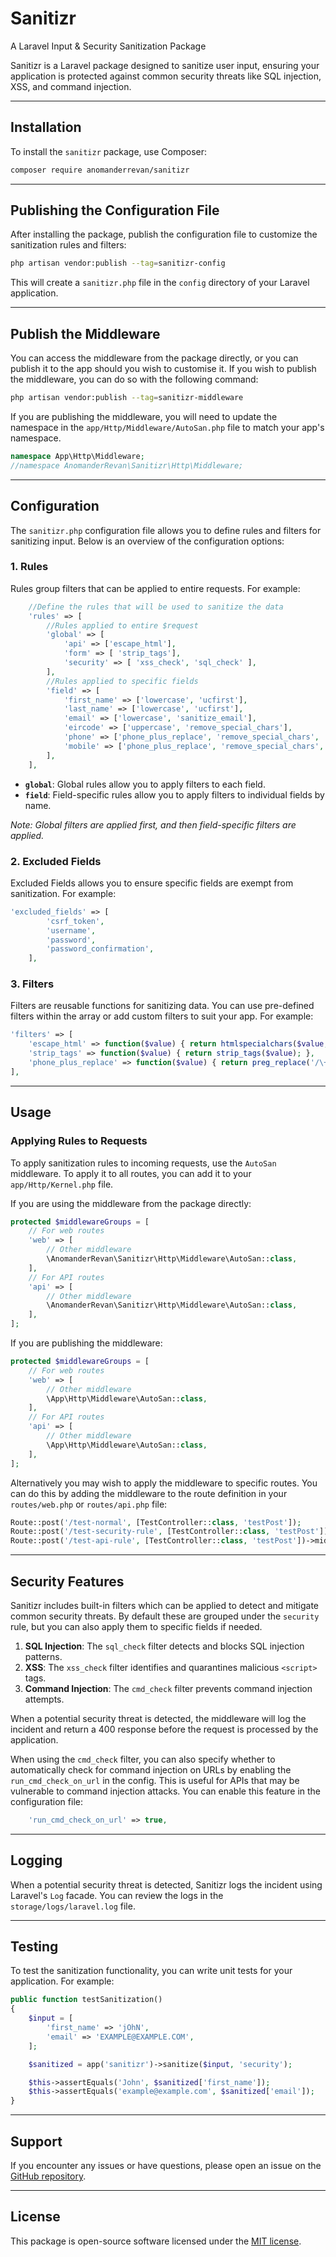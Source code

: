 # Sanitizr
A Laravel Input & Security Sanitization Package

Sanitizr is a Laravel package designed to sanitize user input, ensuring your application is protected against common security threats like SQL injection, XSS, and command injection.

---

## Installation

To install the `sanitizr` package, use Composer:

```bash
composer require anomanderrevan/sanitizr
```

---

## Publishing the Configuration File

After installing the package, publish the configuration file to customize the sanitization rules and filters:

```bash
php artisan vendor:publish --tag=sanitizr-config
```

This will create a `sanitizr.php` file in the `config` directory of your Laravel application.

---

## Publish the Middleware 

You can access the middleware from the package directly, or you can publish it to the app should you wish to customise it.
If you wish to publish the middleware, you can do so with the following command:

```bash
php artisan vendor:publish --tag=sanitizr-middleware
```
If you are publishing the middleware, you will need to update the namespace in the `app/Http/Middleware/AutoSan.php` file to match your app's namespace.

```php
namespace App\Http\Middleware; 
//namespace AnomanderRevan\Sanitizr\Http\Middleware;
```

---

## Configuration

The `sanitizr.php` configuration file allows you to define rules and filters for sanitizing input. Below is an overview of the configuration options:

### 1. **Rules**

Rules group filters that can be applied to entire requests. For example:

```php
    //Define the rules that will be used to sanitize the data
    'rules' => [
        //Rules applied to entire $request
        'global' => [
            'api' => ['escape_html'],
            'form' => [ 'strip_tags'],
            'security' => [ 'xss_check', 'sql_check' ],
        ],
        //Rules applied to specific fields
        'field' => [
            'first_name' => ['lowercase', 'ucfirst'],
            'last_name' => ['lowercase', 'ucfirst'],
            'email' => ['lowercase', 'sanitize_email'],
            'eircode' => ['uppercase', 'remove_special_chars'],
            'phone' => ['phone_plus_replace', 'remove_special_chars', 'numeric'],
            'mobile' => ['phone_plus_replace', 'remove_special_chars', 'numeric'],
        ],
    ],
```

- **`global`**: Global rules allow you to apply filters to each field.
- **`field`**: Field-specific rules allow you to apply filters to individual fields by name.

*Note: Global filters are applied first, and then field-specific filters are applied.*

### 2. **Excluded Fields**

Excluded Fields allows you to ensure specific fields are exempt from sanitization. For example:

```php
'excluded_fields' => [
        'csrf_token',
        'username',
        'password',
        'password_confirmation',
    ],
```


### 3. **Filters**

Filters are reusable functions for sanitizing data. You can use pre-defined filters within the array or add custom filters to suit your app. For example:

```php
'filters' => [
    'escape_html' => function($value) { return htmlspecialchars($value, ENT_QUOTES, 'UTF-8'); },
    'strip_tags' => function($value) { return strip_tags($value); },
    'phone_plus_replace' => function($value) { return preg_replace('/\+/', '00', $value); },
],
```

---

## Usage

### Applying Rules to Requests

To apply sanitization rules to incoming requests, use the `AutoSan` middleware. To apply it to all routes, you can add it to your `app/Http/Kernel.php` file.

If you are using the middleware from the package directly:
```php
protected $middlewareGroups = [
    // For web routes
    'web' => [
        // Other middleware
        \AnomanderRevan\Sanitizr\Http\Middleware\AutoSan::class,
    ],
    // For API routes
    'api' => [
        // Other middleware
        \AnomanderRevan\Sanitizr\Http\Middleware\AutoSan::class,
    ],
];
```
If you are publishing the middleware:
```php
protected $middlewareGroups = [
    // For web routes
    'web' => [
        // Other middleware
        \App\Http\Middleware\AutoSan::class,
    ],
    // For API routes
    'api' => [
        // Other middleware
        \App\Http\Middleware\AutoSan::class,
    ],
];
```

Alternatively you may wish to apply the middleware to specific routes. You can do this by adding the middleware to the route definition in your `routes/web.php` or `routes/api.php` file:

```php
Route::post('/test-normal', [TestController::class, 'testPost']);
Route::post('/test-security-rule', [TestController::class, 'testPost'])->middleware(AutoSan::class . ':security');
Route::post('/test-api-rule', [TestController::class, 'testPost'])->middleware(AutoSan::class . ':api');
```

---

## Security Features

Sanitizr includes built-in filters which can be applied to detect and mitigate common security threats. By default these are grouped under the `security` rule, but you can also apply them to specific fields if needed.

1. **SQL Injection**: The `sql_check` filter detects and blocks SQL injection patterns.
2. **XSS**: The `xss_check` filter identifies and quarantines malicious `<script>` tags.
3. **Command Injection**: The `cmd_check` filter prevents command injection attempts.

When a potential security threat is detected, the middleware will log the incident and return a 400 response before the request is processed by the application.

When using the `cmd_check` filter, you can also specify whether to automatically check for command injection on URLs by enabling the `run_cmd_check_on_url` in the config. This is useful for APIs that may be vulnerable to command injection attacks. You can enable this feature in the configuration file:
```php
    'run_cmd_check_on_url' => true,
```
---

## Logging

When a potential security threat is detected, Sanitizr logs the incident using Laravel's `Log` facade. You can review the logs in the `storage/logs/laravel.log` file.

---

## Testing

To test the sanitization functionality, you can write unit tests for your application. For example:

```php
public function testSanitization()
{
    $input = [
        'first_name' => 'jOhN',
        'email' => 'EXAMPLE@EXAMPLE.COM',
    ];

    $sanitized = app('sanitizr')->sanitize($input, 'security');

    $this->assertEquals('John', $sanitized['first_name']);
    $this->assertEquals('example@example.com', $sanitized['email']);
}
```

---

## Support

If you encounter any issues or have questions, please open an issue on the [GitHub repository](https://github.com/anomanderrevan/sanitizr).

---

## License

This package is open-source software licensed under the [MIT license](LICENSE).
```